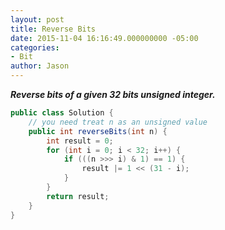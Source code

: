 ```yaml
---
layout: post
title: Reverse Bits
date: 2015-11-04 16:16:49.000000000 -05:00
categories:
- Bit
author: Jason
---
```

<p><strong><em>Reverse bits of a given 32 bits unsigned integer.</em></strong></p>


``` java
public class Solution {
    // you need treat n as an unsigned value
    public int reverseBits(int n) {
        int result = 0;
        for (int i = 0; i < 32; i++) {
            if (((n >>> i) & 1) == 1) {
                result |= 1 << (31 - i);
            }
        }
        return result;
    }
}
```
